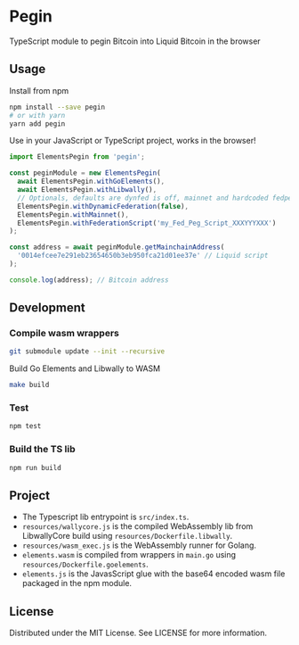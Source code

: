 # Pegin

TypeScript module to pegin Bitcoin into Liquid Bitcoin in the browser


## Usage


Install from npm

```sh
npm install --save pegin
# or with yarn
yarn add pegin
```

Use in your JavaScript or TypeScript project, works in the browser!

```ts
import ElementsPegin from 'pegin';

const peginModule = new ElementsPegin(
  await ElementsPegin.withGoElements(),
  await ElementsPegin.withLibwally(),
  // Optionals, defaults are dynfed is off, mainnet and hardcoded fedpeg script
  ElementsPegin.withDynamicFederation(false),
  ElementsPegin.withMainnet(),
  ElementsPegin.withFederationScript('my_Fed_Peg_Script_XXXYYYXXX')
);

const address = await peginModule.getMainchainAddress(
  '0014efcee7e291eb23654650b3eb950fca21d01ee37e' // Liquid script
);

console.log(address); // Bitcoin address
```

## Development

### Compile wasm wrappers

```sh
git submodule update --init --recursive
```

Build Go Elements and Libwally to WASM

```sh
make build
```

### Test

```sh
npm test
```

### Build the TS lib

```sh
npm run build
```

## Project

- The Typescript lib entrypoint is `src/index.ts`.
- `resources/wallycore.js` is the compiled WebAssembly lib from LibwallyCore build using `resources/Dockerfile.libwally`.
- `resources/wasm_exec.js` is the WebAssembly runner for Golang.
- `elements.wasm` is compiled from wrappers in `main.go` using `resources/Dockerfile.goelements`.
- `elements.js` is the JavasScript glue with the base64 encoded wasm file packaged in the npm module.

## License

Distributed under the MIT License. See LICENSE for more information.
